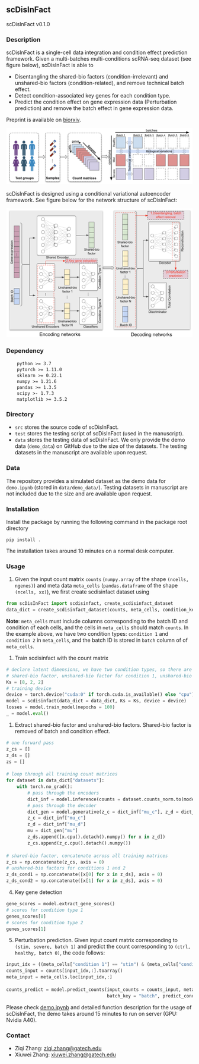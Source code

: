 ## scDisInFact
scDisInFact v0.1.0

### Description
scDisInFact is a single-cell data integration and condition effect prediction framework. Given a multi-batches multi-conditions scRNA-seq dataset (see figure below), scDisInFact is able to 
* Disentangling the shared-bio factors (condition-irrelevant) and unshared-bio factors (condition-related), and remove technical batch effect.
* Detect condition-associated key genes for each condition type.
* Predict the condition effect on gene expression data (Perturbation prediction) and remove the batch effect in gene expression data.

Preprint is available on [biorxiv](https://www.biorxiv.org/content/10.1101/2023.05.01.538975v1?rss=1).

<img src = "figures/figure1.png" width = 700ptx>

scDisInFact is designed using a conditional variational autoencoder framework. See figure below for the network structure of scDisInFact:

<img src = "figures/figure2.png" width = 700ptx>

### Dependency
```
    python >= 3.7
    pytorch >= 1.11.0
    sklearn >= 0.22.1
    numpy >= 1.21.6
    pandas >= 1.3.5
    scipy >- 1.7.3
    matplotlib >= 3.5.2
```

### Directory
* `src` stores the source code of scDisInFact.
* `test` stores the testing script of scDisInFact (used in the manuscript). 
* `data` stores the testing data of scDisInFact. We only provide the demo data (`demo_data`) on GitHub due to the size of the datasets. The testing datasets in the manuscript are available upon request.  

### Data
The repository provides a simulated dataset as the demo data for `demo.ipynb` (stored in `data/demo_data/`). Testing datasets in manuscript are not included due to the size and are available upon request.

### Installation
Install the package by running the following command in the package root directory
```
pip install .
```
The installation takes around 10 minutes on a normal desk computer.


### Usage
1. Given the input count matrix `counts` (`numpy.array` of the shape `(ncells, ngenes)`) and meta data `meta_cells` (`pandas.dataframe` of the shape `(ncells, xx)`), we first create scdisinfact dataset using
```python
from scDisInFact import scdisinfact, create_scdisinfact_dataset
data_dict = create_scdisinfact_dataset(counts, meta_cells, condition_key = ["condition 1", "condition 2"], batch_key = "batch")
```
**Note**: `meta_cells` must include columns corresponding to the batch ID and condition of each cells, and the cells in `meta_cells` should match `counts`. In the example above, we have two condition types: `condition 1` and `condition 2` in `meta_cells`, and the batch ID is stored in `batch` column of of `meta_cells`.

1. Train scdisinfact with the count matrix
```python
# declare latent dimensions, we have two condition types, so there are three element corresponding to 
# shared-bio factor, unshared-bio factor for condition 1, unshared-bio factor for condition 2
Ks = [8, 2, 2]
# training device
device = torch.device("cuda:0" if torch.cuda.is_available() else "cpu")
model = scdisinfact(data_dict = data_dict, Ks = Ks, device = device)
losses = model.train_model(nepochs = 100)
_ = model.eval()
```

1. Extract shared-bio factor and unshared-bio factors. Shared-bio factor is removed of batch and condition effect.
```python
# one forward pass
z_cs = []
z_ds = []
zs = []

# loop through all training count matrices
for dataset in data_dict["datasets"]:
    with torch.no_grad():
        # pass through the encoders
        dict_inf = model.inference(counts = dataset.counts_norm.to(model.device), batch_ids = dataset.batch_id[:,None].to(model.device), print_stat = True)
        # pass through the decoder
        dict_gen = model.generative(z_c = dict_inf["mu_c"], z_d = dict_inf["mu_d"], batch_ids = dataset.batch_id[:,None].to(model.device))
        z_c = dict_inf["mu_c"]
        z_d = dict_inf["mu_d"]
        mu = dict_gen["mu"]    
        z_ds.append([x.cpu().detach().numpy() for x in z_d])
        z_cs.append(z_c.cpu().detach().numpy())

# shared-bio factor, concatenate across all training matrices
z_cs = np.concatenate(z_cs, axis = 0)
# unshared-bio factors for conditions 1 and 2
z_ds_cond1 = np.concatenate([x[0] for x in z_ds], axis = 0)
z_ds_cond2 = np.concatenate([x[1] for x in z_ds], axis = 0)
```

4. Key gene detection
```python
gene_scores = model.extract_gene_scores()
# scores for condition type 1
genes_scores[0]
# scores for condition type 2
genes_scores[1]
```

5. Perturbation prediction. Given input count matrix corresponding to `(stim, severe, batch 1)` and predict the count corresponding to `(ctrl, healthy, batch 0)`, the code follows:
```python
input_idx = ((meta_cells["condition 1"] == "stim") & (meta_cells["condition 2"] == "severe") & (meta_cells["batch"] == 1)).values
counts_input = counts[input_idx,:].toarray()
meta_input = meta_cells.loc[input_idx,:]

counts_predict = model.predict_counts(input_counts = counts_input, meta_cells = meta_input, condition_keys = ["condition 1", "condition 2"], 
                                      batch_key = "batch", predict_conds = ["ctrl", "healthy"], predict_batch = 0)

```
Please check [demo.ipynb](https://github.com/ZhangLabGT/scDisInFact/blob/main/demo.ipynb) and detailed function description for the usage of scDisInFact, the demo takes around 15 minutes to run on server (GPU: Nvidia A40).

### Contact
* Ziqi Zhang: ziqi.zhang@gatech.edu
* Xiuwei Zhang: xiuwei.zhang@gatech.edu
